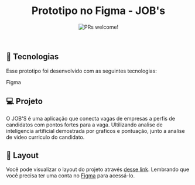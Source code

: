 <h1 align="center">
   Prototipo no Figma -  JOB's
</h1>



<p align="center">
 <img src="https://github.com/whyllyan/Prototipos-Figma-Jobs/blob/main/Jobs.png" alt="PRs welcome!" />


</p>

<br>


## 🚀 Tecnologias

Esse prototipo foi desenvolvido com as seguintes tecnologias:

Figma

## 💻 Projeto

O JOB'S é uma aplicação que conecta vagas de empresas a perfis de candidatos com pontos fortes para a vaga. Ultilizando analise de inteligencia artificial demostrada por graficos e pontuação, junto a analise de video curriculo do candidato.

## 🔖 Layout

Você pode visualizar o layout do projeto através [desse link](https://www.figma.com/file/NTEFujh8cPJK6MoxiJKmVo/Telas?node-id=0%3A1). Lembrando que você precisa ter uma conta no [Figma](http://figma.com/) para acessá-lo.

